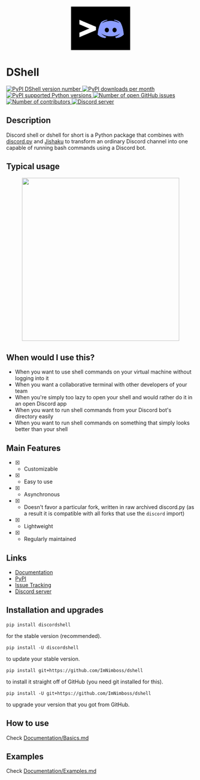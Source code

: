 <p align="center"><img src="https://raw.githubusercontent.com/ImNimboss/dshell/main/.github/assets/readme/dshell-logo.png" alt="DShell Logo"></p>

# DShell

<a href="https://pypi.org/project/discordshell" target="_blank" rel="noopener noreferrer">
    <img src="https://img.shields.io/pypi/v/discordshell.svg?color=9cf&logo=pypi" alt="PyPI DShell version number">
    <img src="https://img.shields.io/pypi/dm/discordshell?color=9cf&logo=pypi" alt="PyPI downloads per month">
    <img src="https://img.shields.io/pypi/pyversions/discordshell.svg?color=9cf&logo=pypi" alt="PyPI supported Python versions">
</a>
<a href="https://github.com/ImNimboss/dshell/issues" target="_blank" rel="noopener noreferrer">
    <img src="https://img.shields.io/github/issues/ImNimboss/dshell?color=9cf&logo=github" alt="Number of open GitHub issues">
</a>
<a href="https://github.com/ImNimboss/dshell/contributors" target="_blank" rel="noopener noreferrer">
    <img src="https://img.shields.io/github/contributors/ImNimboss/dshell?color=9cf&logo=github" alt="Number of contributors">
</a>
<a href="https://discord.gg/FcxqdJ7AQq" target="_blank" rel="noopener noreferrer">
    <img src="https://img.shields.io/discord/930791886522810399?color=9cf&logo=discord&label=discord" alt="Discord server">
</a>

## Description

Discord shell or dshell for short is a Python package that combines with [discord.py](https://github.com/Rapptz/discord.py) and [Jishaku](https://github.com/Gorialis/jishaku) to transform an ordinary Discord channel into one capable of running bash commands using a Discord bot.

## Typical usage

<!--Ratio of height:width of image should be 87:84-->
<p align="center"><img src="https://github.com/ImNimboss/dshell/blob/main/.github/assets/readme/dshell-example.gif?raw=true" height="435" width="420"></p>

## When would I use this?

* When you want to use shell commands on your virtual machine without logging into it
* When you want a collaborative terminal with other developers of your team
* When you're simply too lazy to open your shell and would rather do it in an open Discord app
* When you want to run shell commands from your Discord bot's directory easily
* When you want to run shell commands on something that simply looks better than your shell

## Main Features

- [x] - Customizable
- [x] - Easy to use
- [x] - Asynchronous
- [x] - Doesn't favor a particular fork, written in raw archived discord.py (as a result it is compatible with all forks that use the `discord` import)
- [x] - Lightweight
- [x] - Regularly maintained

## Links
* [Documentation](https://github.com/ImNimboss/dshell/tree/main/Documentation)
* [PyPI](https://pypi.org)
* [Issue Tracking](https://github.com/ImNimboss/dshell/issues)
* [Discord server](https://discord.gg/FcxqdJ7AQq)

## Installation and upgrades

```
pip install discordshell
```
for the stable version (recommended).

```
pip install -U discordshell
```
to update your stable version.

```
pip install git+https://github.com/ImNimboss/dshell
```
to install it straight off of GitHub (you need git installed for this).

```
pip install -U git+https://github.com/ImNimboss/dshell
```
to upgrade your version that you got from GitHub.

## How to use

Check [Documentation/Basics.md](https://github.com/ImNimboss/dshell/blob/main/Documentation/Basics.md)

## Examples

Check [Documentation/Examples.md](https://github.com/ImNimboss/dshell/blob/main/Documentation/Examples.md)